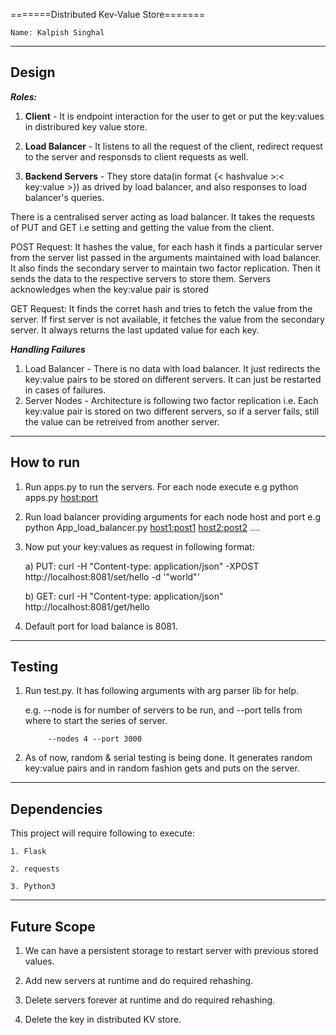 
=======Distributed Kev-Value Store=======

``Name: Kalpish Singhal``


----------------------------------------
Design
----------------------------------------
*******Roles:*******

1. **Client** - It is endpoint interaction for the user to get or put the key:values in distribured key value store.

2. **Load Balancer** - It listens to all the request of the client, redirect request to the server and responsds to client requests as well.

3. **Backend Servers** - They store data(in format {< hashvalue >:< key:value >}) as drived by load balancer, and also responses to load balancer's queries.

There is a centralised server acting as load balancer. It takes the requests of PUT and GET i.e setting and getting the value from the client. 

POST Request: It hashes the value, for each hash it finds a particular server from the server list passed in the arguments maintained with load balancer. It also finds the secondary server to maintain two factor replication. Then it sends the data to the respective servers to store them. Servers acknowledges when the key:value pair is stored

GET Request: It finds the corret hash and tries to fetch the value from the server. If first server is not available, it fetches the value from the secondary server. It always returns the last updated value for each key.


*****Handling Failures*****
1. Load Balancer - There is no data with load balancer. It just redirects the key:value pairs to be stored on different servers. It can just be restarted in cases of failures.
2. Server Nodes - Architecture is following two factor replication i.e. Each key:value pair is stored on two different servers, so if a server fails, still the value can be retreived from another server.

----------------------------------------
How to run
----------------------------------------
1. Run apps.py to run the servers. For each node execute e.g python apps.py <host:port>
2. Run load balancer providing arguments for each node host and port e.g python App_load_balancer.py <host1:post1> <host2:post2> ....
3. Now put your key:values as request in following format:

    a) PUT: curl -H "Content-type: application/json" -XPOST http://localhost:8081/set/hello -d '"world"'
    
    b) GET: curl -H "Content-type: application/json" http://localhost:8081/get/hello
    
4. Default port for load balance is 8081.


----------------------------------------
Testing
----------------------------------------
1. Run test.py. It has following arguments with arg parser lib for help.
   
   e.g. --node is for number of servers to be run, and --port tells from where to start the series of server.
        
            --nodes 4 --port 3000
            
2. As of now, random & serial testing is being done. It generates random key:value pairs and in random fashion gets and puts on the server.

----------------------------------------
Dependencies
----------------------------------------
This project will require following to execute:
    
    1. Flask
    
    2. requests
    
    3. Python3
    
    
    
------------------------------------------
Future Scope
------------------------------------------
1. We can have a persistent storage to restart server with previous stored values.

2. Add new servers at runtime and do required rehashing.

3. Delete servers forever at runtime and do required rehashing.

4. Delete the key in distributed KV store.

